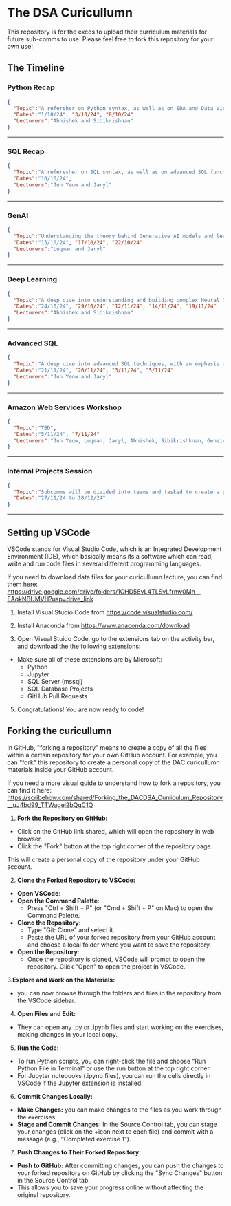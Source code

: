 # The DSA Curicullumn
This repository is for the excos to upload their curriculum materials for future sub-comms to use. Please feel free to fork this repository for your own use!

## The Timeline

### Python Recap
```json
{
  "Topic":"A refersher on Python syntax, as well as on EDA and Data Visualisation techniques using Python.",
  "Dates":"1/10/24", "3/10/24", "8/10/24"
  "Lecturers":"Abhishek and Sibikrishnan"
}
```
---
### SQL Recap
```json
{
  "Topic":"A referesher on SQL syntax, as well as on advanced SQL functions",
  "Dates":"10/10/24",
  "Lecturers":"Jun Yeow and Jaryl"
}
```
---
### GenAI 
```json
{
  "Topic":"Understanding the theory behind Generative AI models and learning to code with them practically",
  "Dates":"15/10/24", "17/10/24", "22/10/24"
  "Lecturers":"Luqman and Jaryl"
}
```
---
### Deep Learning
```json
{
  "Topic":"A deep dive into understanding and building complex Neural Networks to solve a variety of problems and use cases, with a brief look into other ML algorithms",
  "Dates":"24/10/24", "29/10/24", "12/11/24", "14/11/24", "19/11/24"
  "Lecturers":"Abhishek and Sibikrishnan"
}
```
---
### Advanced SQL
```json
{
  "Topic":"A deep dive into advanced SQL techniques, with an emphasis on query optimisation techniques for a plethora of case studies",
  "Dates":"21/11/24", "26/11/24", "3/11/24", "5/11/24"
  "Lecturers":"Jun Yeow and Jaryl"
}
```
---
### Amazon Web Services Workshop
```json
{
  "Topic":"TBD",
  "Dates":"5/11/24", "7/11/24"
  "Lecturers":"Jun Yeow, Luqman, Jaryl, Abhishek, Sibikrishknan, Geneiveve, Kaavya, and Cheryl"
}
```
---
### Internal Projects Session
```json
{
  "Topic":"Subcomms will be divided into teams and tasked to create a project which solves a certain problem or fulfills a certain requirment within the deadline. The entire group will then be asked to present their submission to the rest of the club.",
  "Dates":"27/11/24 to 18/12/24"
}
```
---

## Setting up VSCode
VSCode stands for Visual Studio Code, which is an Integrated Development Environment (IDE), which basically means its a software which can read, write and run code files in several different programming languages.

If you need to download data files for your curicullumn lecture, you can find them here: https://drive.google.com/drive/folders/1CHD58vL4TLSvLfrnw0Mh_-EAqkNBUMVH?usp=drive_link

1. Install Visual Studio Code from https://code.visualstudio.com/

2. Install Anaconda from https://www.anaconda.com/download

3. Open Visual Stuido Code, go to the extensions tab on the activity bar, and download the the following extensions:
  * Make sure all of these extensions are by Microsoft:
    - Python
    - Jupyter
    - SQL Server (mssql)
    - SQL Database Projects
    - GitHub Pull Requests

5. Congratulations! You are now ready to code!

## Forking the curicullumn
In GitHub, "forking a repository" means to create a copy of all the files within a certain repository for your own GitHub account. For example, you can "fork" this repository to create a personal copy of the DAC curicullumn materials inside your GitHub account.

If you need a more visual guide to understand how to fork a repository, you can find it here: https://scribehow.com/shared/Forking_the_DACDSA_Curriculum_Repository__uJ4bd99_TTWagei2bQgC1Q

1. <b>Fork the Repository on GitHub:</b>
  * Click on the GitHub link shared, which will open the repository in web browser.
  * Click the "Fork" button at the top right corner of the repository page. 

This will create a personal copy of the repository under your GitHub account.


2. <b>Clone the Forked Repository to VSCode:</b>
  * <b>Open VSCode</b>:
  * <b>Open the Command Palette</b>:
    - Press "Ctrl + Shift + P" (or "Cmd + Shift + P" on Mac) to open the Command Palette.
  * <b>Clone the Repository:</b>
    - Type "Git: Clone" and select it.
    - Paste the URL of your forked repository from your GitHub account and choose a local folder where you want to save the repository.
  * <b>Open the Repository</b>:
    - Once the repository is cloned, VSCode will prompt to open the repository. Click "Open" to open the project in VSCode.


3.<b>Explore and Work on the Materials:</b>
  * you can now browse through the folders and files in the repository from the VSCode sidebar.


4. <b>Open Files and Edit:</b>
  * They can open any .py or .ipynb files and start working on the exercises, making changes in your local copy.


5. <b>Run the Code:</b>
  * To run Python scripts, you can right-click the file and choose “Run Python File in Terminal” or use the run button at the top right corner.
  * For Jupyter notebooks (.ipynb files), you can run the cells directly in VSCode if the Jupyter extension is installed.


6. <b>Commit Changes Locally:</b>
  * <b>Make Changes:</b> you can make changes to the files as you work through the exercises.
  * <b>Stage and Commit Changes:</b> In the Source Control tab, you can stage your changes (click on the +icon next to each file) and commit with a message (e.g., “Completed exercise 1”).


7. <b>Push Changes to Their Forked Repository:</b>
  * <b>Push to GitHub:</b> After committing changes, you can push the changes to your forked repository on GitHub by clicking the "Sync Changes" button in the Source Control tab.
  * This allows you to save your progress online without affecting the original repository.
